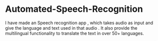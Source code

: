 # Automated-Speech-Recognition
I have made an Speech recognition app , which takes audio as input and give the language and text used in that audio . It also provide the multilingual functionality to translate the text in over 50+ languages.
